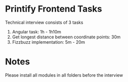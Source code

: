 # Printify Frontend Tasks

Technical interview consists of 3 tasks
1. Angular task: 1h - 1h10m
2. Get longest distance between coordinate points: 30m
3. Fizzbuzz implementation: 5m - 20m

# Notes
Please install all modules in all folders before the interview
